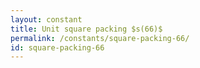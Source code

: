 ```yaml
---
layout: constant
title: Unit square packing $s(66)$
permalink: /constants/square-packing-66/
id: square-packing-66
---
```

